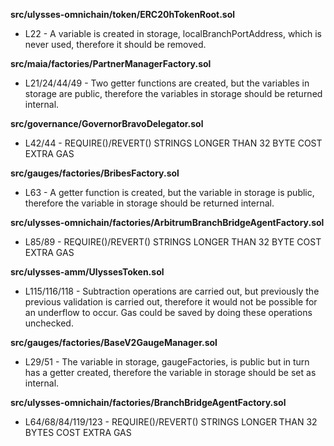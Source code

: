 **src/ulysses-omnichain/token/ERC20hTokenRoot.sol**
- L22 - A variable is created in storage, localBranchPortAddress, which is never used, therefore it should be removed.


**src/maia/factories/PartnerManagerFactory.sol**
- L21/24/44/49 - Two getter functions are created, but the variables in storage are public, therefore the variables in storage should be returned internal.


**src/governance/GovernorBravoDelegator.sol**
- L42/44 - REQUIRE()/REVERT() STRINGS LONGER THAN 32 BYTE COST EXTRA GAS


**src/gauges/factories/BribesFactory.sol**
- L63 - A getter function is created, but the variable in storage is public, therefore the variable in storage should be returned internal.


**src/ulysses-omnichain/factories/ArbitrumBranchBridgeAgentFactory.sol**
- L85/89 - REQUIRE()/REVERT() STRINGS LONGER THAN 32 BYTE COST EXTRA GAS


**src/ulysses-amm/UlyssesToken.sol**
- L115/116/118 - Subtraction operations are carried out, but previously the previous validation is carried out, therefore it would not be possible for an underflow to occur. Gas could be saved by doing these operations unchecked.


**src/gauges/factories/BaseV2GaugeManager.sol**
- L29/51 - The variable in storage, gaugeFactories, is public but in turn has a getter created, therefore the variable in storage should be set as internal.


**src/ulysses-omnichain/factories/BranchBridgeAgentFactory.sol**
- L64/68/84/119/123 - REQUIRE()/REVERT() STRINGS LONGER THAN 32 BYTES COST EXTRA GAS
